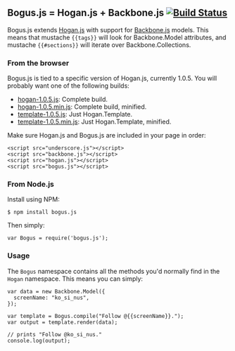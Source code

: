 ## Bogus.js = Hogan.js + Backbone.js [![Build Status](https://secure.travis-ci.org/Two-Screen/bogus.js.png)](http://travis-ci.org/Two-Screen/bogus.js)

Bogus.js extends [Hogan.js] with support for [Backbone.js] models. This means
that mustache `{{tags}}` will look for Backbone.Model attributes, and mustache
`{{#sections}}` will iterate over Backbone.Collections.

 [Hogan.js]: http://twitter.github.com/hogan.js/
 [Backbone.js]: http://documentcloud.github.com/backbone/

### From the browser

Bogus.js is tied to a specific version of Hogan.js, currently 1.0.5. You will
probably want one of the following builds:

 * [hogan-1.0.5.js]: Complete build.
 * [hogan-1.0.5.min.js]: Complete build, minified.
 * [template-1.0.5.js]: Just Hogan.Template.
 * [template-1.0.5.min.js]: Just Hogan.Template, minified.

Make sure Hogan.js and Bogus.js are included in your page in order:

    <script src="underscore.js"></script>
    <script src="backbone.js"></script>
    <script src="hogan.js"></script>
    <script src="bogus.js"></script>

 [hogan-1.0.5.js]: https://raw.github.com/twitter/hogan.js/gh-pages/builds/1.0.5/hogan-1.0.5.js
 [hogan-1.0.5.min.js]: https://raw.github.com/twitter/hogan.js/gh-pages/builds/1.0.5/hogan-1.0.5.min.js
 [template-1.0.5.js]: https://raw.github.com/twitter/hogan.js/gh-pages/builds/1.0.5/template-1.0.5.js
 [template-1.0.5.min.js]: https://raw.github.com/twitter/hogan.js/gh-pages/builds/1.0.5/template-1.0.5.min.js

### From Node.js

Install using NPM:

    $ npm install bogus.js

Then simply:

    var Bogus = require('bogus.js');

### Usage

The `Bogus` namespace contains all the methods you'd normally find in the
`Hogan` namespace. This means you can simply:

    var data = new Backbone.Model({
      screenName: "ko_si_nus",
    });

    var template = Bogus.compile("Follow @{{screenName}}.");
    var output = template.render(data);

    // prints "Follow @ko_si_nus."
    console.log(output);

